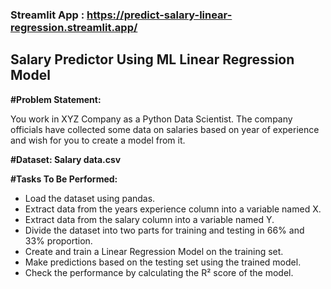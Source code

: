 ###  Streamlit App : https://predict-salary-linear-regression.streamlit.app/
## Salary Predictor Using ML Linear Regression Model
**#Problem Statement:**

You work in XYZ Company as a Python Data Scientist. The company officials have collected some data on salaries based on year of experience and wish for you to create a model from it.

**#Dataset: Salary data.csv**

**#Tasks To Be Performed:**
*  Load the dataset using pandas.
*  Extract data from the years experience column into a variable named X.
*  Extract data from the salary column into a variable named Y.
*  Divide the dataset into two parts for training and testing in 66% and 33% proportion.
*  Create and train a Linear Regression Model on the training set.
*  Make predictions based on the testing set using the trained model.
*  Check the performance by calculating the R² score of the model.
